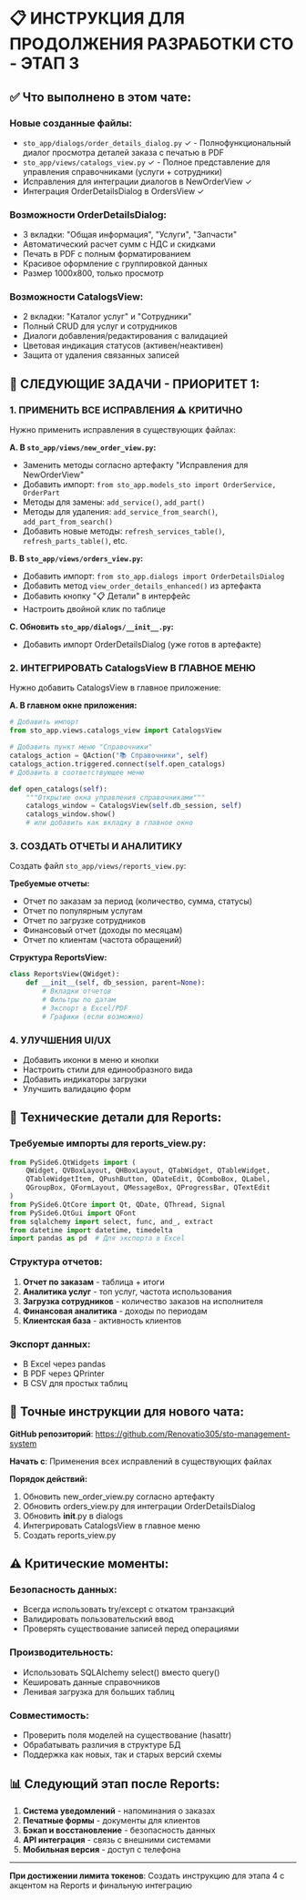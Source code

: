 # 📋 ИНСТРУКЦИЯ ДЛЯ ПРОДОЛЖЕНИЯ РАЗРАБОТКИ СТО - ЭТАП 3

## ✅ Что выполнено в этом чате:

### Новые созданные файлы:
- `sto_app/dialogs/order_details_dialog.py` ✓ - Полнофункциональный диалог просмотра деталей заказа с печатью в PDF
- `sto_app/views/catalogs_view.py` ✓ - Полное представление для управления справочниками (услуги + сотрудники)
- Исправления для интеграции диалогов в NewOrderView ✓
- Интеграция OrderDetailsDialog в OrdersView ✓

### Возможности OrderDetailsDialog:
- 3 вкладки: "Общая информация", "Услуги", "Запчасти"
- Автоматический расчет сумм с НДС и скидками
- Печать в PDF с полным форматированием
- Красивое оформление с группировкой данных
- Размер 1000x800, только просмотр

### Возможности CatalogsView:
- 2 вкладки: "Каталог услуг" и "Сотрудники"
- Полный CRUD для услуг и сотрудников
- Диалоги добавления/редактирования с валидацией
- Цветовая индикация статусов (активен/неактивен)
- Защита от удаления связанных записей

## 🔨 СЛЕДУЮЩИЕ ЗАДАЧИ - ПРИОРИТЕТ 1:

### 1. **ПРИМЕНИТЬ ВСЕ ИСПРАВЛЕНИЯ** ⚠️ КРИТИЧНО
Нужно применить исправления в существующих файлах:

**A. В `sto_app/views/new_order_view.py`:**
- Заменить методы согласно артефакту "Исправления для NewOrderView"
- Добавить импорт: `from sto_app.models_sto import OrderService, OrderPart`
- Методы для замены: `add_service()`, `add_part()`
- Методы для удаления: `add_service_from_search()`, `add_part_from_search()`
- Добавить новые методы: `refresh_services_table()`, `refresh_parts_table()`, etc.

**B. В `sto_app/views/orders_view.py`:**
- Добавить импорт: `from sto_app.dialogs import OrderDetailsDialog`
- Добавить метод `view_order_details_enhanced()` из артефакта
- Добавить кнопку "📋 Детали" в интерфейс
- Настроить двойной клик по таблице

**C. Обновить `sto_app/dialogs/__init__.py`:**
- Добавить импорт OrderDetailsDialog (уже готов в артефакте)

### 2. **ИНТЕГРИРОВАТЬ CatalogsView В ГЛАВНОЕ МЕНЮ**
Нужно добавить CatalogsView в главное приложение:

**A. В главном окне приложения:**
```python
# Добавить импорт
from sto_app.views.catalogs_view import CatalogsView

# Добавить пункт меню "Справочники"
catalogs_action = QAction("📚 Справочники", self)
catalogs_action.triggered.connect(self.open_catalogs)
# Добавить в соответствующее меню

def open_catalogs(self):
    """Открытие окна управления справочниками"""
    catalogs_window = CatalogsView(self.db_session, self)
    catalogs_window.show()
    # или добавить как вкладку в главное окно
```

### 3. **СОЗДАТЬ ОТЧЕТЫ И АНАЛИТИКУ**
Создать файл `sto_app/views/reports_view.py`:

**Требуемые отчеты:**
- Отчет по заказам за период (количество, сумма, статусы)
- Отчет по популярным услугам
- Отчет по загрузке сотрудников
- Финансовый отчет (доходы по месяцам)
- Отчет по клиентам (частота обращений)

**Структура ReportsView:**
```python
class ReportsView(QWidget):
    def __init__(self, db_session, parent=None):
        # Вкладки отчетов
        # Фильтры по датам
        # Экспорт в Excel/PDF
        # Графики (если возможно)
```

### 4. **УЛУЧШЕНИЯ UI/UX**
- Добавить иконки в меню и кнопки
- Настроить стили для единообразного вида
- Добавить индикаторы загрузки
- Улучшить валидацию форм

## 📝 Технические детали для Reports:

### Требуемые импорты для reports_view.py:
```python
from PySide6.QtWidgets import (
    QWidget, QVBoxLayout, QHBoxLayout, QTabWidget, QTableWidget,
    QTableWidgetItem, QPushButton, QDateEdit, QComboBox, QLabel,
    QGroupBox, QFormLayout, QMessageBox, QProgressBar, QTextEdit
)
from PySide6.QtCore import Qt, QDate, QThread, Signal
from PySide6.QtGui import QFont
from sqlalchemy import select, func, and_, extract
from datetime import datetime, timedelta
import pandas as pd  # Для экспорта в Excel
```

### Структура отчетов:
1. **Отчет по заказам** - таблица + итоги
2. **Аналитика услуг** - топ услуг, частота использования
3. **Загрузка сотрудников** - количество заказов на исполнителя
4. **Финансовая аналитика** - доходы по периодам
5. **Клиентская база** - активность клиентов

### Экспорт данных:
- В Excel через pandas
- В PDF через QPrinter
- В CSV для простых таблиц

## 🚀 Точные инструкции для нового чата:

**GitHub репозиторий**: https://github.com/Renovatio305/sto-management-system

**Начать с**: Применения всех исправлений в существующих файлах

**Порядок действий:**
1. Обновить new_order_view.py согласно артефакту
2. Обновить orders_view.py для интеграции OrderDetailsDialog  
3. Обновить __init__.py в dialogs
4. Интегрировать CatalogsView в главное меню
5. Создать reports_view.py

## ⚠️ Критические моменты:

### Безопасность данных:
- Всегда использовать try/except с откатом транзакций
- Валидировать пользовательский ввод
- Проверять существование записей перед операциями

### Производительность:
- Использовать SQLAlchemy select() вместо query()
- Кешировать данные справочников
- Ленивая загрузка для больших таблиц

### Совместимость:
- Проверить поля моделей на существование (hasattr)
- Обрабатывать различия в структуре БД
- Поддержка как новых, так и старых версий схемы

## 📊 Следующий этап после Reports:

1. **Система уведомлений** - напоминания о заказах
2. **Печатные формы** - документы для клиентов
3. **Бэкап и восстановление** - безопасность данных
4. **API интеграция** - связь с внешними системами
5. **Мобильная версия** - доступ с телефона

---
**При достижении лимита токенов**: Создать инструкцию для этапа 4 с акцентом на Reports и финальную интеграцию